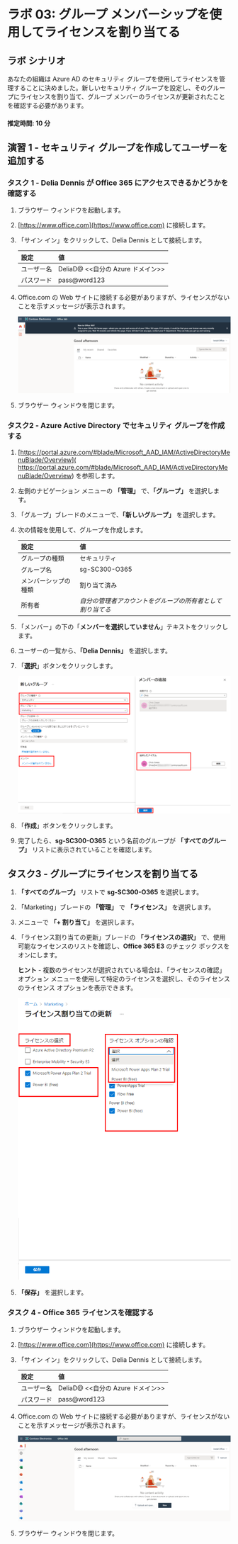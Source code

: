 ﻿---
lab:
    title: '03 - グループ メンバーシップを使用してライセンスを割り当てる'
    learning path: '01'
    module: 'モジュール 02 - ID の作成、構成、管理を行う'
---

# ラボ 03: グループ メンバーシップを使用してライセンスを割り当てる

## ラボ シナリオ

あなたの組織は Azure AD のセキュリティ グループを使用してライセンスを管理することに決めました。新しいセキュリティ グループを設定し、そのグループにライセンスを割り当て、グループ メンバーのライセンスが更新されたことを確認する必要があります。

#### 推定時間: 10 分

## 演習 1 - セキュリティ グループを作成してユーザーを追加する

### タスク 1 - Delia Dennis が Office 365 にアクセスできるかどうかを確認する

1. ブラウザー ウィンドウを起動します。
2. [https://www.office.com](https://www.office.com) に接続します。
3. 「サイン イン」をクリックして、Delia Dennis として接続します。

    | **設定**| **値**|
    | :--- | :--- |
    | ユーザー名 | DeliaD@ <<自分の Azure ドメイン>>|
    | パスワード| pass@word123|

4. Office.com の Web サイトに接続する必要がありますが、ライセンスがないことを示すメッセージが表示されます。

    ![画面イメージ: Delia Dennis がログインしている Office.com の Web サイト。ライセンスが割り当てられていないため、Office アプリケーションは利用できません。](./media/delia-no-office-license.png)
    
5. ブラウザー ウィンドウを閉じます。

### タスク2 - Azure Active Directory でセキュリティ グループを作成する

1. [https://portal.azure.com/#blade/Microsoft_AAD_IAM/ActiveDirectoryMenuBlade/Overview]( https://portal.azure.com/#blade/Microsoft_AAD_IAM/ActiveDirectoryMenuBlade/Overview) を参照します。

2. 左側のナビゲーション メニューの **「管理」** で、**「グループ」** を選択します。
3. 「グループ」ブレードのメニューで、**「新しいグループ」** を選択します。
4. 次の情報を使用して、グループを作成します。

    | **設定**| **値**|
    | :--- | :--- |
    | グループの種類| セキュリティ|
    | グループ名| sg-SC300-O365|
    | メンバーシップの種類| 割り当て済み|
    | 所有者| *自分の管理者アカウントをグループの所有者として割り当てる*|

5. 「メンバー」の下の「**メンバーを選択していません**」テキストをクリックします。
6. ユーザーの一覧から、**「Delia Dennis」** を選択します。
7. 「**選択**」ボタンをクリックします。

    ![「グループの種類」、「グループ名」、「所有者」、「メンバー」が強調表示された「新しいグループ」ブレードが表示されている画面イメージ](./media/lp1-mod2-create-group.png)

8. 「**作成**」ボタンをクリックします。
9. 完了したら、**sg-SC300-O365** という名前のグループが **「すべてのグループ」** リストに表示されていることを確認します。

## タスク3 - グループにライセンスを割り当てる

1. **「すべてのグループ」** リストで **sg-SC300-O365** を選択します。
2. 「Marketing」ブレードの **「管理」** で **「ライセンス」** を選択します。
3. メニューで **「+ 割り当て」** を選択します。
4. 「ライセンス割り当ての更新」ブレードの **「ライセンスの選択」** で、使用可能なライセンスのリストを確認し、**Office 365 E3** のチェック ボックスをオンにします。

    **ヒント** - 複数のライセンスが選択されている場合は、「ライセンスの確認」オプション メニューを使用して特定のライセンスを選択し、そのライセンスのライセンス オプションを表示できます。

    ![選択され、グループに割り当てられているライセンスを表示した画面イメージ。「ライセンスの確認」メニューも選択され、複数選択オプションが表示されます。](./media/lp1-mod2-assign-license-group.png)

6. **「保存」** を選択します。

### タスク 4 - Office 365 ライセンスを確認する

1. ブラウザー ウィンドウを起動します。
2. [https://www.office.com](https://www.office.com) に接続します。
3. 「サイン イン」をクリックして、Delia Dennis として接続します。

    | **設定**| **値**|
    | :--- | :--- |
    | ユーザー名 | DeliaD@ <<自分の Azure ドメイン>>|
    | パスワード| pass@word123|

4. Office.com の Web サイトに接続する必要がありますが、ライセンスがないことを示すメッセージが表示されます。

    ![画面イメージ: Delia Dennis がログインしている Office.com の Web サイト。ライセンスが割り当てられているため、Office アプリケーションが利用できます。](./media/delia-office-license.png)
    
5. ブラウザー ウィンドウを閉じます。
    
